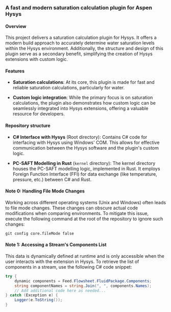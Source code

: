 ### A fast and modern saturation calculation plugin for Aspen Hysys

#### Overview
This project delivers a saturation calculation plugin for Hysys. It offers a modern build approach to accurately determine water saturation levels within the Hysys environment. Additionally, the structure and design of this plugin serve as a secondary benefit, simplifying the creation of Hysys extensions with custom logic.

#### Features
- **Saturation calculations**: At its core, this plugin is made for fast and reliable saturation calculations, particularly for water.

- **Custom logic integration**: While the primary focus is on saturation calculations, the plugin also demonstrates how custom logic can be seamlessly integrated into Hysys extensions, offering a valuable resource for developers.

#### Repository structure
- **C# Interface with Hysys** (Root directory): Contains C# code for interfacing with Hysys using Windows' COM. This allows for effective communication between the Hysys software and the plugin's custom logic.

- **PC-SAFT Modelling in Rust** (`kernel` directory): The kernel directory houses the PC-SAFT modelling logic, implemented in Rust. It employs Foreign Function Interface (FFI) for data exchange (like temperature, pressure, etc.) between C# and Rust.

#### Note 0: Handling File Mode Changes
Working across different operating systems (Unix and Windows) often leads to file mode changes. These changes can obscure actual code modifications when comparing environments. To mitigate this issue, execute the following command at the root of the repository to ignore such changes:
```
git config core.fileMode false
``` 

#### Note 1: Accessing a Stream's Components List
This data is dynamically defined at runtime and is only accessible when the user interacts with the extension in Hysys. To retrieve the list of components in a stream, use the following C# code snippet:

```csharp
try {
    dynamic components = Feed.Flowsheet.FluidPackage.Components;
    string componentNames = string.Join(", ", components.Names);
    // Add additional code here as needed...
} catch (Exception e) {
    Logger(e.ToString());
}
```
